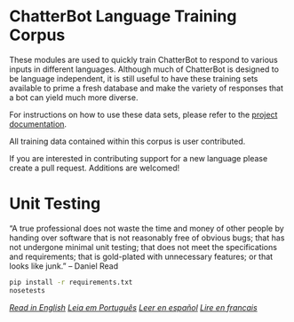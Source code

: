# ChatterBot Language Training Corpus

These modules are used to quickly train ChatterBot to respond to various inputs in different languages.
Although much of ChatterBot is designed to be language independent, it is still useful to have these
training sets available to prime a fresh database and make the variety of responses that a bot can yield
much more diverse.

For instructions on how to use these data sets, please refer to the [project documentation](https://github.com/gunthercox/ChatterBot/wiki/Training).

All training data contained within this corpus is user contributed.

If you are interested in contributing support for a new language please create a pull request. Additions are welcomed!

# Unit Testing

“A true professional does not waste the time and money of other people by handing over software that is not reasonably free of obvious bugs; that has not undergone minimal unit testing; that does not meet the specifications and requirements; that is gold-plated with unnecessary features; or that looks like junk.” – Daniel Read

``` Bash
pip install -r requirements.txt
nosetests
```

*[Read in English](readme.md)*
*[Leia em Português](readme.pt.md)*
*[Leer en español](readme-es.md)*
*[Lire en francais](readme-fr.md)*
